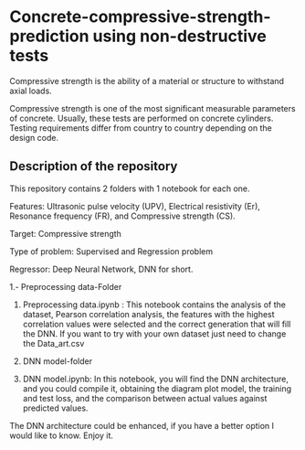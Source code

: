 # Concrete-compressive-strength-prediction using non-destructive tests

Compressive strength is the ability of a material or structure to withstand axial loads.

Compressive strength is one of the most significant measurable parameters of concrete. Usually, these tests are performed on concrete cylinders. Testing requirements differ from country to country depending on the design code.

## Description of the repository

This repository contains 2 folders with 1 notebook for each one.

Features: Ultrasonic pulse velocity (UPV), Electrical resistivity (Er), Resonance frequency (FR), and Compressive strength (CS).

Target: Compressive strength

Type of problem: Supervised and Regression problem

Regressor: Deep Neural Network, DNN for short.

1.- Preprocessing data-Folder
1. Preprocessing data.ipynb : This notebook contains the analysis of the dataset, Pearson correlation analysis, the features with the highest correlation values were selected and the correct generation that will fill the DNN.
If you want to try with your own dataset just need to change the Data_art.csv

2. DNN model-folder
2. DNN model.ipynb: In this notebook, you will find the DNN architecture, and you could compile it, obtaining the diagram plot model, the training and test loss, and the comparison between actual values against predicted values.

The DNN architecture could be enhanced, if you have a better option I would like to know. Enjoy it. 
